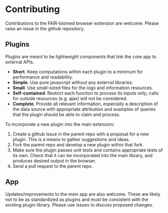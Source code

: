 # Contributing

Contributions to the FAIR-biomed browser extension are welcome. Please raise an issue in the github repository. 


## Plugins

Plugins are meant to be lightweight components that link the core app to external APIs. 

 - **Short**. Keep computations within each plugin to a minimum for performance and readability. 
 - **Simple**. Use pure javascript without any external libraries.
 - **Small**. Use small-sized files for the logo and information resources.
 - **Self-contained**. Restrict each function to process its inputs only; calls for outside resources (e.g. ajax) will not be considered.
 - **Complete**. Provide all relevant information, especially a description of the data source with appropriate attribution and examples of queries that the plugin should be able to claim and process. 

To incorporate a new plugin into the main extension:

 1. Create a github issue in the parent repo with a proposal for a new plugin. This is a means to gather suggestions and ideas.
 2. Fork the parent repo and develop a new plugin within that fork. 
 3. Make sure the plugin passes unit tests and contains appropriate tests of its own. Check that it can be incorporated into the main library, and produces desired output in the browser.
 5. Send a pull request to the parent repo.  


## App

Updates/improvements to the main app are also welcome. These are likely not to be as standardized as plugins and must be consistent with the existing plugin library. Please use issues to discuss proposed changes.

